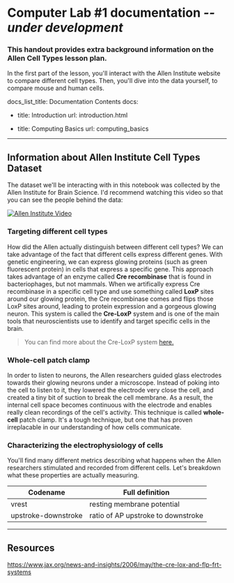 # Computer Lab #1 documentation <i>--under development</i>
### This handout provides extra background information on the Allen Cell Types lesson plan.
In the first part of the lesson, you'll interact with the Allen Institute website to compare different cell types. Then, you'll dive into the data yourself, to compare mouse and human cells.

docs_list_title: Documentation Contents
docs:

- title: Introduction
  url: introduction.html

- title: Computing Basics
  url: computing_basics

---

## Information about Allen Institute Cell Types Dataset
The dataset we'll be interacting with in this notebook was collected by the Allen Institute for Brain Science. I'd recommend watching this video so that you can see the people behind the data:

[![Allen Institute Video](http://img.youtube.com/vi/1GWyjxzxqII/0.jpg)](https://www.youtube.com/watch?v=1GWyjxzxqII "Allen Cell Types Database: Understanding the fundamental building blocks of the brain")

### Targeting different cell types
How did the Allen actually distinguish between different cell types? We can take advantage of the fact that different cells express different genes. With genetic engineering, we can express glowing proteins (such as green fluorescent protein) in cells that express a specific gene. This approach takes advantage of an enzyme called <b>Cre recombinase</b> that is found in bacteriophages, but not mammals. When we artifically express Cre recombinase in a specific cell type and use something called <b>LoxP</b> sites around our glowing protein, the Cre recombinase comes and flips those LoxP sites around, leading to protein expression and a gorgeous glowing neuron. This system is called the <b>Cre-LoxP</b> system and is one of the main tools that neuroscientists use to identify and target specific cells in the brain.

> You can find more about the Cre-LoxP system <a href="https://www.jax.org/news-and-insights/2006/may/the-cre-lox-and-flp-frt-systems">here.</a>

### Whole-cell patch clamp
In order to listen to neurons, the Allen researchers guided glass electrodes towards their glowing neurons under a microscope. Instead of poking into the cell to listen to it, they lowered the electrode very close the cell, and created a tiny bit of suction to break the cell membrane. As a result, the internal cell space becomes continuous with the electrode and enables really clean recordings of the cell's activity. This technique is called <b>whole-cell</b> patch clamp. It's a tough technique, but one that has proven irreplacable in our understanding of how cells communicate.

### Characterizing the electrophysiology of cells
You'll find many different metrics describing what happens when the Allen researchers stimulated and recorded from different cells. Let's breakdown what these properties are actually measuring.

| Codename                | Full definition   
| -------------           |------------------------------------|
| vrest                   | resting membrane potential         |
| upstroke-downstroke     | ratio of AP upstroke to downstroke |

---

## Resources
https://www.jax.org/news-and-insights/2006/may/the-cre-lox-and-flp-frt-systems
